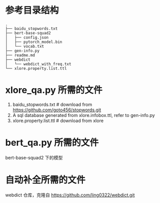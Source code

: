 # 参考目录结构
```
.
├── baidu_stopwords.txt
├── bert-base-squad2
│   ├── config.json
│   ├── pytorch_model.bin
│   └── vocab.txt
├── gen-info.py
├── readme.md
├── webdict
│   └── webdict_with_freq.txt
└── xlore.property.list.ttl
```

# xlore_qa.py 所需的文件
1. baidu_stopwords.txt # download from https://github.com/goto456/stopwords.git
2. A sql database generated from xlore.infobox.ttl, refer to gen-info.py
3. xlore.property.list.ttl # download from xlore

# bert_qa.py 所需的文件
bert-base-squad2 下的模型

# 自动补全所需的文件
webdict 仓库，克隆自 https://github.com/ling0322/webdict.git